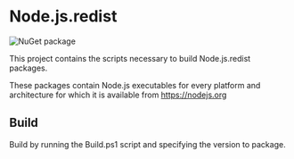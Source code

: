 # Node.js.redist

![NuGet package](https://img.shields.io/nuget/dt/node.js.redist?label=nuget)

This project contains the scripts necessary to build Node.js.redist packages.

These packages contain Node.js executables for every platform and architecture
for which it is available from https://nodejs.org

## Build

Build by running the Build.ps1 script and specifying the version to package.
